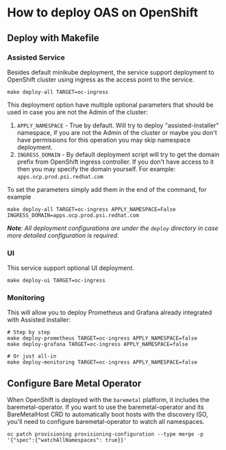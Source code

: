 # How to deploy OAS on OpenShift

## Deploy with Makefile

### Assisted Service

Besides default minikube deployment, the service support deployment to OpenShift cluster using ingress as the access point to the service.

```shell
make deploy-all TARGET=oc-ingress
```

This deployment option have multiple optional parameters that should be used in case you are not the Admin of the cluster:
1. `APPLY_NAMESPACE` - True by default. Will try to deploy "assisted-installer" namespace, if you are not the Admin of the cluster or maybe you don't have permissions for this operation you may skip namespace deployment.
1. `INGRESS_DOMAIN` - By default deployment script will try to get the domain prefix from OpenShift ingress controller. If you don't have access to it then you may specify the domain yourself. For example: `apps.ocp.prod.psi.redhat.com`

To set the parameters simply add them in the end of the command, for example

```shell
make deploy-all TARGET=oc-ingress APPLY_NAMESPACE=False INGRESS_DOMAIN=apps.ocp.prod.psi.redhat.com
```

_**Note**: All deployment configurations are under the `deploy` directory in case more detailed configuration is required._


### UI

This service support optional UI deployment.

```shell
make deploy-ui TARGET=oc-ingress
```

### Monitoring 

This will allow you to deploy Prometheus and Grafana already integrated with Assisted installer:

```shell
# Step by step
make deploy-prometheus TARGET=oc-ingress APPLY_NAMESPACE=false
make deploy-grafana TARGET=oc-ingress APPLY_NAMESPACE=false

# Or just all-in
make deploy-monitoring TARGET=oc-ingress APPLY_NAMESPACE=false
```

## Configure Bare Metal Operator

When OpenShift is deployed with the `baremetal` platform, it includes the
baremetal-operator. If you want to use the baremetal-operator and its
BareMetalHost CRD to automatically boot hosts with the discovery ISO, you'll
need to configure baremetal-operator to watch all namespaces.

```
oc patch provisioning provisioning-configuration --type merge -p '{"spec":{"watchAllNamespaces": true}}'
```
